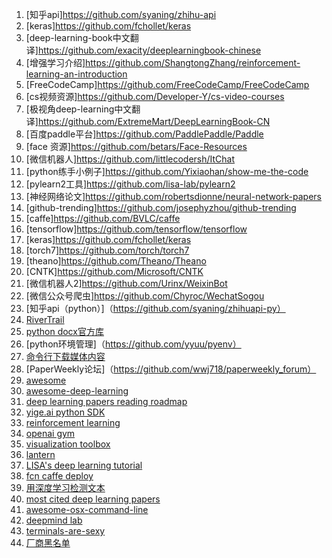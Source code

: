 1.  [知乎api]<https://github.com/syaning/zhihu-api>
2.  [keras]<https://github.com/fchollet/keras>
3.  [deep-learning-book中文翻译]<https://github.com/exacity/deeplearningbook-chinese>
4.  [增强学习介绍]<https://github.com/ShangtongZhang/reinforcement-learning-an-introduction>
5.  [FreeCodeCamp]<https://github.com/FreeCodeCamp/FreeCodeCamp>
6.  [cs视频资源]<https://github.com/Developer-Y/cs-video-courses>
7.  [极视角deep-learning中文翻译]<https://github.com/ExtremeMart/DeepLearningBook-CN>
8.  [百度paddle平台]<https://github.com/PaddlePaddle/Paddle>
9.  [face 资源]<https://github.com/betars/Face-Resources>
10. [微信机器人]<https://github.com/littlecodersh/ItChat>
11. [python练手小例子]<https://github.com/Yixiaohan/show-me-the-code>
12. [pylearn2工具]<https://github.com/lisa-lab/pylearn2>
13. [神经网络论文]<https://github.com/robertsdionne/neural-network-papers>
14. [github-trending]<https://github.com/josephyzhou/github-trending>
15. [caffe]<https://github.com/BVLC/caffe>
16. [tensorflow]<https://github.com/tensorflow/tensorflow>
17. [keras]<https://github.com/fchollet/keras>
18. [torch7]<https://github.com/torch/torch7>
19. [theano]<https://github.com/Theano/Theano>
20. [CNTK]<https://github.com/Microsoft/CNTK>
21. [微信机器人2]<https://github.com/Urinx/WeixinBot>
22. [微信公众号爬虫]<https://github.com/Chyroc/WechatSogou>
23. [知乎api（python）]（https://github.com/syaning/zhihuapi-py）
24. [RiverTrail](https://github.com/IntelLabs/RiverTrail/)
25. [python docx官方库](https://github.com/python-openxml/python-docx)
26. [python环境管理]（https://github.com/yyuu/pyenv）
27. [命令行下载媒体内容](https://github.com/soimort/you-get)
28. [PaperWeekly论坛]（https://github.com/wwj718/paperweekly_forum）
29. [awesome](https://github.com/sindresorhus/awesome)
30. [awesome-deep-learning](https://github.com/ChristosChristofidis/awesome-deep-learning)
31. [deep learning papers reading roadmap](https://github.com/ChristosChristofidis/awesome-deep-learning)
32. [yige.ai python SDK](https://github.com/wwj718/yige-python)
33. [reinforcement learning](https://github.com/dennybritz/reinforcement-learning)
34. [openai gym](https://github.com/openai/gym)
35. [visualization toolbox](https://github.com/yosinski/deep-visualization-toolbox)
36. [lantern](https://github.com/getlantern/lantern)
37. [LISA's deep learning tutorial](https://github.com/lisa-lab/DeepLearningTutorials)
38. [fcn caffe deploy](https://github.com/shelhamer/fcn.berkeleyvision.org)
39. [用深度学习检测文本](https://github.com/tianzhi0549/CTPN)
40. [most cited deep learning papers](https://github.com/terryum/awesome-deep-learning-papers)
41. [awesome-osx-command-line](https://github.com/herrbischoff/awesome-osx-command-line)
42. [deepmind lab](https://github.com/deepmind/lab)
43. [terminals-are-sexy](https://github.com/k4m4/terminals-are-sexy)
44. [厂商黑名单](https://github.com/shengxinjing/programmer-job-blacklist)
